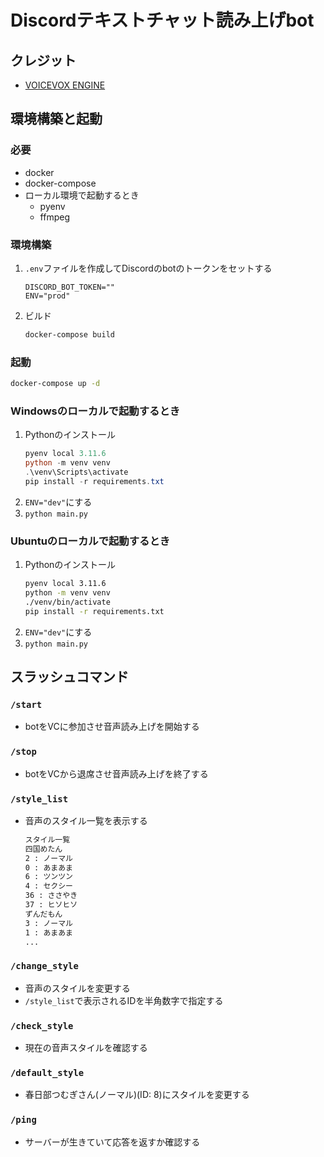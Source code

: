 # Discordテキストチャット読み上げbot
## クレジット
- [VOICEVOX ENGINE](https://github.com/VOICEVOX/voicevox_engine)

## 環境構築と起動
### 必要
- docker
- docker-compose
- ローカル環境で起動するとき
    - pyenv
    - ffmpeg
### 環境構築
1. `.env`ファイルを作成してDiscordのbotのトークンをセットする
    ```
    DISCORD_BOT_TOKEN=""
    ENV="prod"
    ```
1. ビルド
    ```bash
    docker-compose build
    ```
### 起動
```bash
docker-compose up -d
```
### Windowsのローカルで起動するとき
1. Pythonのインストール
    ```powershell
    pyenv local 3.11.6
    python -m venv venv
    .\venv\Scripts\activate
    pip install -r requirements.txt
    ```
1. `ENV="dev"`にする
1. `python main.py`

### Ubuntuのローカルで起動するとき
1. Pythonのインストール
    ```bash
    pyenv local 3.11.6
    python -m venv venv
    ./venv/bin/activate
    pip install -r requirements.txt
    ```
1. `ENV="dev"`にする
1. `python main.py`

## スラッシュコマンド
### `/start`
- botをVCに参加させ音声読み上げを開始する

### `/stop`
- botをVCから退席させ音声読み上げを終了する

### `/style_list`
- 音声のスタイル一覧を表示する
    ```txt
    スタイル一覧
    四国めたん
    2 : ノーマル
    0 : あまあま
    6 : ツンツン
    4 : セクシー
    36 : ささやき
    37 : ヒソヒソ
    ずんだもん
    3 : ノーマル
    1 : あまあま
    ...
    ```

### `/change_style`
- 音声のスタイルを変更する
- `/style_list`で表示されるIDを半角数字で指定する

### `/check_style`
- 現在の音声スタイルを確認する

### `/default_style`
- 春日部つむぎさん(ノーマル)(ID: 8)にスタイルを変更する

### `/ping`
- サーバーが生きていて応答を返すか確認する